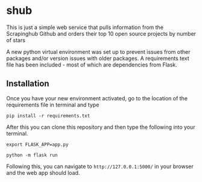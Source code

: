 # shub

This is just a simple web service that pulls information from the Scrapinghub Github and orders their top 10 open source projects by number of stars

A new python virtual environment was set up to prevent issues from other packages and/or version issues with older packages.
A requirements text file has been included - most of which are dependencies from Flask.

## Installation
Once you have your new environment activated, go to the location of the requirements file in terminal and type 

``pip install -r requirements.txt``


After this you can clone this repository and then type the following into your terminal.

``export FLASK_APP=app.py``

``python -m flask run``


Following this, you can navigate to ``http://127.0.0.1:5000/`` in your browser and the web app should load.
